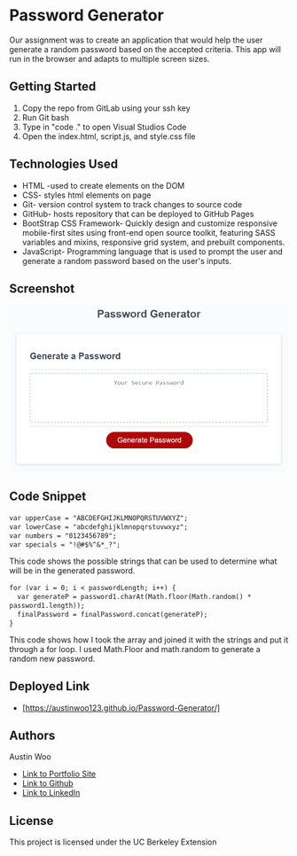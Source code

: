 # Password Generator
Our assignment was to create an application that would help the user generate a random password based on the accepted criteria. This app will run in the browser and adapts to multiple screen sizes. 
## Getting Started
1. Copy the repo from GitLab using your ssh key
2. Run Git bash
3. Type in "code ." to open Visual Studios Code
4. Open the index.html, script.js, and style.css file

## Technologies Used
- HTML -used to create elements on the DOM
- CSS- styles html elements on page
- Git- version control system to track changes to source code
- GitHub- hosts repository that can be deployed to GitHub Pages
- BootStrap CSS Framework- Quickly design and customize responsive mobile-first sites using front-end open source toolkit, featuring SASS variables and mixins, responsive grid system, and prebuilt components.
- JavaScript- Programming language that is used to prompt the user and generate a random password based on the user's inputs. 

## Screenshot
![Alt Text](https://raw.githubusercontent.com/austinwoo123/Password-Generator/main/Assets/03-javascript-homework-demo.png)


## Code Snippet
```
var upperCase = "ABCDEFGHIJKLMNOPQRSTUVWXYZ";
var lowerCase = "abcdefghijklmnopqrstuvwxyz";
var numbers = "0123456789";
var specials = "!@#$%^&*_?";
```
This code shows the possible strings that can be used to determine what will be in the generated password. 

```
for (var i = 0; i < passwordLength; i++) {
  var generateP = password1.charAt(Math.floor(Math.random() * password1.length));
  finalPassword = finalPassword.concat(generateP);
}
```
This code shows how I took the array and joined it with the strings and put it through a for loop. I used Math.Floor and math.random to generate a random new password.  

## Deployed Link

* [https://austinwoo123.github.io/Password-Generator/]

## Authors
Austin Woo
- [Link to Portfolio Site](https://github.com/austinwoo123/Password-Generator)
- [Link to Github](https://github.com/austinwoo123)
- [Link to LinkedIn](https://www.linkedin.com/in/awoo95/)

## License

This project is licensed under the UC Berkeley Extension


